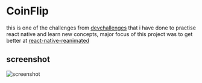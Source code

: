 # CoinFlip

this is one of the challenges from [devchallenges](https://devchallenges.io/) that i have done to practise react native and learn new concepts, major focus of this project was to get better at [react-native-reanimated](https://docs.swmansion.com/react-native-reanimated/)

## screenshot

![screenshot]("./Screenshot.png")
